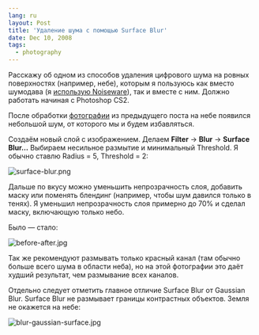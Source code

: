 ```yaml
---
lang: ru
layout: Post
title: 'Удаление шума с помощью Surface Blur'
date: Dec 10, 2008
tags:
  - photography
---
```


Расскажу об одном из способов удаления цифрового шума на ровных поверхностях (например, небе), которым я пользуюсь как вместо шумодава (я [использую Noiseware](http://birdwatcher.ru/blog/1611 "Маленькое сравнение шумодавов")), так и вместе с ним. Должно работать начиная с Photoshop CS2.

<!--more-->

После обработки [фотографии](http://morning.photos/albums/anapa/photos/588/ "Долина Сукко, Анапа") из предыдущего поста на небе появился небольшой шум, от которого мы и будем избавляться.

Создаём новый слой с изображением. Делаем **Filter** → **Blur** → **Surface Blur…** Выбираем несильное размытие и минимальный Threshold. Я обычно ставлю Radius = 5, Threshold = 2:

![surface-blur.png](upload://surface-blur.png)

Дальше по вкусу можно уменьшить непрозрачность слоя, добавить маску или поменять блендинг (например, чтобы шум давился только в тенях). Я уменьшил непрозрачность слоя примерно до 70% и сделал маску, включающую только небо.

Было — стало:

![before-after.jpg](upload://before-after.jpg)

Так же рекомендуют размывать только красный канал (там обычно больше всего шума в области неба), но на этой фотографии это даёт худший результат, чем размывание всех каналов.

Отдельно следует отметить главное отличие Surface Blur от Gaussian Blur. Surface Blur не размывает границы контрастных объектов. Земля не окажется на небе:

![blur-gaussian-surface.jpg](upload://blur-gaussian-surface.jpg)
